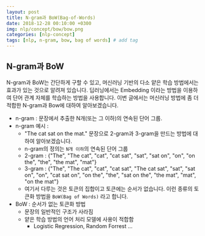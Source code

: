 ```yaml
---
layout: post
title: N-gram과 BoW(Bag-of-Words)
date: 2018-12-28 00:10:00 +0300
img: nlp/concept/bow/bow.png
categories: [nlp-concept] 
tags: [nlp, n-gram, bow, bag of words] # add tag
---
```


## N-gram과 BoW

N-gram과 BoW는 간단하게 구할 수 있고, 머신러닝 기반의 다소 얕은 학습 방법에서는 효과가 있는 것으로 알려져 있습니다.
딥러닝에서는 Embedding 이라는 방법을 이용하여 단어 관계 자체를 학습하는 방법을 사용합니다. 
이번 글에서는 머신러닝 방법에 좀 더 적합한 N-gram과 Bow에 대하여 알아보겠습니다.

+ n-gram : 문장에서 추출한 N개(또는 그 이하)의 연속된 단어 그룹. 
+ n-gram 예시 : 
  + "The cat sat on the mat." 문장으로 2-gram과 3-gram을 만드는 방법에 대하여 알아보겠습니다.
  + n-gram의 정의는 `N개 이하`의 연속된 단어 그룹
  + 2-gram : {"The", "The cat", "cat", "cat sat", "sat", "sat on", "on", "on the", "the", "the mat", "mat"}
  + 3-gram : {"The", "The cat", "cat", "cat sat", "The cat sat", "sat", "sat on", "on", "cat sat on", "on the", "the", "sat on the", "the mat", "mat", "on the mat"}
  + 여기서 다루는 것은 토큰의 집합이고 토큰에는 순서가 없습니다. 이런 종류의 토큰화 방법을 `BoW(Bag of Words)` 라고 합니다.
+ BoW : 순서가 없는 토큰화 방법
	+ 문장의 일반적인 구조가 사라짐
	+ 얕은 학습 방법의 언어 처리 모델에 사용이 적합함
		+ Logistic Regression, Random Forrest ...

